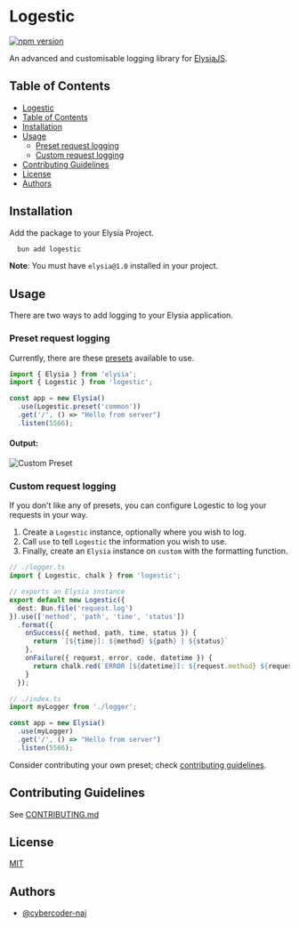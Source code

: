# Logestic

[![npm version](https://badge.fury.io/js/logestic.svg)](https://badge.fury.io/js/logestic)

An advanced and customisable logging library for [ElysiaJS](https://elysiajs.com).

## Table of Contents

- [Logestic](#logestic)
- [Table of Contents](#table-of-contents)
- [Installation](#installation)
- [Usage](#usage)
  - [Preset request logging](#preset-request-logging)
  - [Custom request logging](#custom-request-logging)
- [Contributing Guidelines](#contributing-guidelines)
- [License](#license)
- [Authors](#authors)

## Installation

Add the package to your Elysia Project. 
```bash
  bun add logestic
```
**Note**: You must have `elysia@1.0` installed in your project.

## Usage

There are two ways to add logging to your Elysia application.

### Preset request logging

Currently, there are these [presets](./src/presets/index.ts) available to use. 

```typescript
import { Elysia } from 'elysia';
import { Logestic } from 'logestic';

const app = new Elysia()
  .use(Logestic.preset('common'))
  .get('/', () => "Hello from server")
  .listen(5566);
```

#### Output:

![Custom Preset](./screenshots/custom-preset.png)

### Custom request logging

If you don't like any of presets, you can configure Logestic to log your requests in your way.

1. Create a `Logestic` instance, optionally where you wish to log.
2. Call `use` to tell `Logestic` the information you wish to use.
3. Finally, create an `Elysia` instance on `custom` with the formatting function. 

```typescript
// ./logger.ts
import { Logestic, chalk } from 'logestic';

// exports an Elysia instance
export default new Logestic({
  dest: Bun.file('request.log')
}).use(['method', 'path', 'time', 'status'])
  .format({
    onSuccess({ method, path, time, status }) {
      return `[${time}]: ${method} ${path} | ${status}`
    },
    onFailure({ request, error, code, datetime }) {
      return chalk.red(`ERROR [${datetime}]: ${request.method} ${request.url} | ${code}`)
    }
  });

// ./index.ts
import myLogger from './logger';

const app = new Elysia()
  .use(myLogger)
  .get('/', () => "Hello from server")
  .listen(5566);
```

Consider contributing your own preset; check [contributing guidelines](#contributing-guidelines).

## Contributing Guidelines

See [CONTRIBUTING.md](./CONTRIBUTING.md)

## License

[MIT](./LICENSE)

## Authors

- [@cybercoder-naj](https://github.com/cybercoder-naj)
